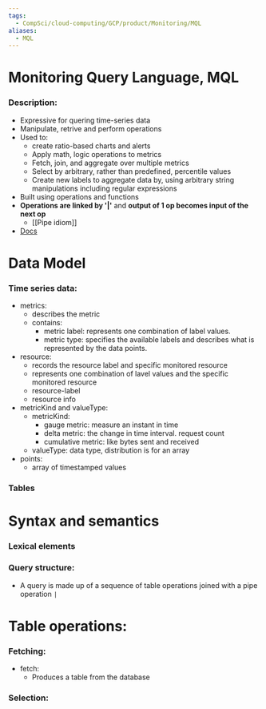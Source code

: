 ```yaml
---
tags:
  - CompSci/cloud-computing/GCP/product/Monitoring/MQL
aliases:
  - MQL
---
```

# Monitoring Query Language, MQL
### Description:
- Expressive for quering time-series data
- Manipulate, retrive and perform operations
- Used to:
	- create ratio-based charts and alerts
	- Apply math, logic operations to metrics
	- Fetch, join, and aggregate over multiple metrics
	- Select by arbitrary, rather than predefined, percentile values
	- Create new labels to aggregate data by, using arbitrary string manipulations including regular expressions
- Built using operations and functions
- **Operations are linked by '|'** and **output of 1 op becomes input of the next op**
	- [[Pipe idiom]]
- [Docs](https://cloud.google.com/monitoring/mql/reference)
# Data Model
### Time series data:
- metrics: 
	- describes the metric
	- contains:
		- metric label: represents one combination of label values.
		- metric type: specifies the available labels and describes what is represented by the data points.
- resource:
	- records the resource label and specific monitored resource
	- represents one combination of lavel values and the specific monitored resource
	- resource-label
	- resource info
- metricKind and valueType:
	- metricKind:
		- gauge metric: measure an instant in time
		- delta metric: the change in time interval. request count 
		- cumulative metric: like bytes sent and received
	- valueType: data type, distribution is for an array
- points:
	- array of timestamped  values
### Tables
# Syntax and semantics
### Lexical elements
### Query structure:
- A query is made up of a sequence of table operations joined with a pipe operation `|`
# Table operations:
### Fetching:
- fetch:
	- Produces a table from the database
### Selection:
